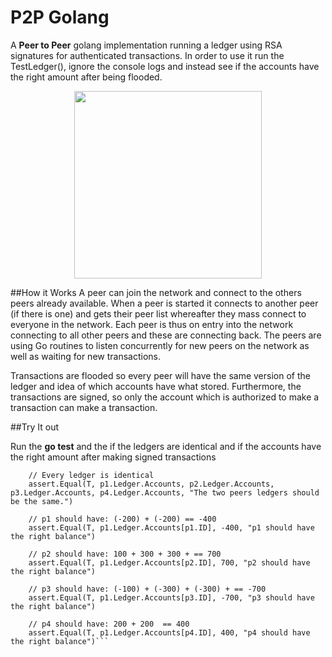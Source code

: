 # P2P Golang 

A **Peer to Peer** golang implementation running a ledger using RSA signatures for authenticated transactions.  In order to use it run the TestLedger(), ignore the console logs and instead see if the accounts have the right amount after being flooded. 

<p align="center">
<img width="300px" src="https://images.unsplash.com/photo-1639322537228-f710d846310a?ixlib=rb-4.0.3&ixid=MnwxMjA3fDB8MHxwaG90by1wYWdlfHx8fGVufDB8fHx8&auto=format&fit=crop&w=1632&q=80"/>
</p>


##How it Works
A peer can join the network and connect to the others peers already available. When a peer is started it connects to another peer (if there is one) and gets their peer list whereafter they mass connect to everyone in the network. Each peer is thus on entry into the network connecting to all other peers and these are connecting back. The peers are using Go routines to listen concurrently for new peers on the network as well as waiting for new transactions. 

Transactions are flooded so every peer will have the same version of the ledger and idea of which accounts have what stored. Furthermore, the transactions are signed, so only the account which is authorized to make a transaction can make a transaction. 

##Try It out 

Run the **go test** and the if the ledgers are identical and if the accounts have the right amount after making signed transactions 

```
	// Every ledger is identical
	assert.Equal(T, p1.Ledger.Accounts, p2.Ledger.Accounts, p3.Ledger.Accounts, p4.Ledger.Accounts, "The two peers ledgers should be the same.")

	// p1 should have: (-200) + (-200) == -400
	assert.Equal(T, p1.Ledger.Accounts[p1.ID], -400, "p1 should have the right balance")

	// p2 should have: 100 + 300 + 300 + == 700
	assert.Equal(T, p1.Ledger.Accounts[p2.ID], 700, "p2 should have the right balance")

	// p3 should have: (-100) + (-300) + (-300) + == -700
	assert.Equal(T, p1.Ledger.Accounts[p3.ID], -700, "p3 should have the right balance")

	// p4 should have: 200 + 200  == 400
	assert.Equal(T, p1.Ledger.Accounts[p4.ID], 400, "p4 should have the right balance")```

```